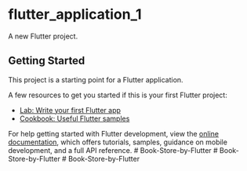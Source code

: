 # flutter_application_1

A new Flutter project.

## Getting Started

This project is a starting point for a Flutter application.

A few resources to get you started if this is your first Flutter project:

- [Lab: Write your first Flutter app](https://docs.flutter.dev/get-started/codelab)
- [Cookbook: Useful Flutter samples](https://docs.flutter.dev/cookbook)

For help getting started with Flutter development, view the
[online documentation](https://docs.flutter.dev/), which offers tutorials,
samples, guidance on mobile development, and a full API reference.
#   B o o k - S t o r e - b y - F l u t t e r  
 #   B o o k - S t o r e - b y - F l u t t e r  
 #   B o o k - S t o r e - b y - F l u t t e r  
 